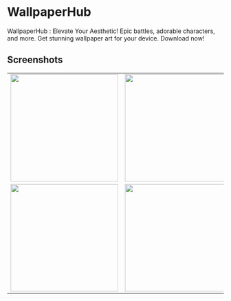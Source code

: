 # WallpaperHub

WallpaperHub : Elevate Your Aesthetic! Epic battles, adorable characters, and more. Get stunning wallpaper art for your device. Download now!

## Screenshots
<table>
<tr>
  <td>
<img width=250 src="https://firebasestorage.googleapis.com/v0/b/wallpaper-hub-5ad32.appspot.com/o/ss%2F11.png?alt=media&token=6f10c213-0ba1-48b0-baf0-1f5ab32dfdb2">
  </td>
  <td>
<img width=250 src="https://firebasestorage.googleapis.com/v0/b/wallpaper-hub-5ad32.appspot.com/o/ss%2F10.png?alt=media&token=c2bccd55-a52c-4fc4-b220-eaddb139397e">
  </td>
  <td>
<img width=250 src="https://firebasestorage.googleapis.com/v0/b/wallpaper-hub-5ad32.appspot.com/o/ss%2F14.png?alt=media&token=8946e124-6ada-4992-b85f-bb839b9766ea">
 </td>
  </tr>
  <tr>
  <td>
<img width=250 src="https://firebasestorage.googleapis.com/v0/b/wallpaper-hub-5ad32.appspot.com/o/ss%2F12.png?alt=media&token=97a9e768-e93c-4bcd-bd33-3b308015fee9">
 </td>
  <td>
<img width=250 src="https://firebasestorage.googleapis.com/v0/b/wallpaper-hub-5ad32.appspot.com/o/ss%2F13.png?alt=media&token=9c1b40e1-9118-4742-b42f-2e1daab5c42e">
 </td>
  <td>
<img width=250 src="https://firebasestorage.googleapis.com/v0/b/wallpaper-hub-5ad32.appspot.com/o/ss%2F15.png?alt=media&token=e1dc92d4-4457-4389-92fa-9e2babc02b2f">
</td>
  </tr> 
</table>
